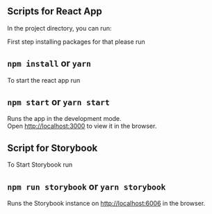 ## Scripts for React App

In the project directory, you can run:

First step installing packages for that please run
## `npm install` or `yarn`

To start the react app run 
## `npm start` or `yarn start`

Runs the app in the development mode.\
Open [http://localhost:3000](http://localhost:3000) to view it in the browser.


## Script for Storybook

To Start Storybook run
## `npm run storybook` or `yarn storybook`

Runs the Storybook instance on [http://localhost:6006](http://localhost:6006) in the browser.
